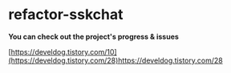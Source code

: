 # refactor-sskchat


**You can check out the project's progress & issues**

[https://develdog.tistory.com/10](https://develdog.tistory.com/28)https://develdog.tistory.com/28
